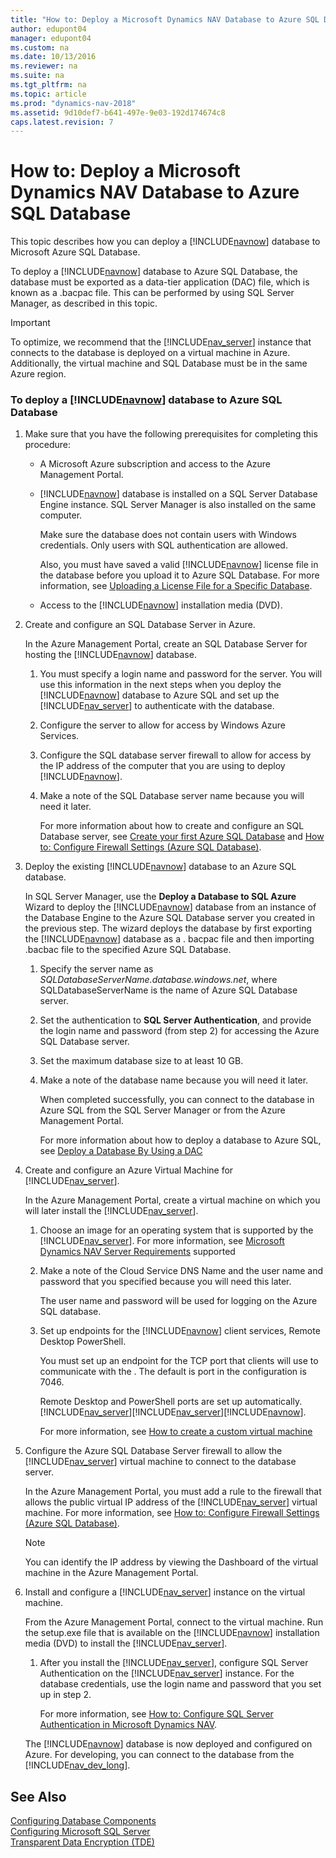 ```yaml
---
title: "How to: Deploy a Microsoft Dynamics NAV Database to Azure SQL Database"
author: edupont04
manager: edupont04
ms.custom: na
ms.date: 10/13/2016
ms.reviewer: na
ms.suite: na
ms.tgt_pltfrm: na
ms.topic: article
ms.prod: "dynamics-nav-2018"
ms.assetid: 9d10def7-b641-497e-9e03-192d174674c8
caps.latest.revision: 7
---
```

# How to: Deploy a Microsoft Dynamics NAV Database to Azure SQL Database
This topic describes how you can deploy a [!INCLUDE[navnow](includes/navnow_md.md)] database to Microsoft Azure SQL Database.  

 To deploy a [!INCLUDE[navnow](includes/navnow_md.md)] database to Azure SQL Database, the database must be exported as a data-tier application \(DAC\) file, which is known as a .bacpac file. This can be performed by using SQL Server Manager, as described in this topic.  

> [!IMPORTANT]  
>  To optimize, we recommend that the [!INCLUDE[nav_server](includes/nav_server_md.md)] instance that connects to the database is deployed on a virtual machine in Azure. Additionally, the virtual machine and SQL Database must be in the same Azure region.  

### To deploy a [!INCLUDE[navnow](includes/navnow_md.md)] database to Azure SQL Database  

1. Make sure that you have the following prerequisites for completing this procedure:  

   -   A Microsoft Azure subscription and access to the Azure Management Portal.  

   -   [!INCLUDE[navnow](includes/navnow_md.md)] database is installed on a SQL Server Database Engine instance. SQL Server Manager is also installed on the same computer.  

       Make sure the database does not contain users with Windows credentials. Only users with SQL authentication are allowed.  

       Also, you must have saved a valid [!INCLUDE[navnow](includes/navnow_md.md)] license file in the database before you upload it to Azure SQL Database. For more information, see [Uploading a License File for a Specific Database](How-to--Upload-the-License-File.md#UploadtoDatabase).  

   -   Access to the [!INCLUDE[navnow](includes/navnow_md.md)] installation media \(DVD\).  

2. Create and configure an SQL Database Server in Azure.  

    In the Azure Management Portal, create an SQL Database Server for hosting the [!INCLUDE[navnow](includes/navnow_md.md)] database.  

   1. You must specify a login name and password for the server. You will use this information in the next steps when you deploy the [!INCLUDE[navnow](includes/navnow_md.md)] database to Azure SQL and set up the [!INCLUDE[nav_server](includes/nav_server_md.md)] to authenticate with the database.  

   2. Configure the server to allow for access by Windows Azure Services.  

   3. Configure the SQL database server firewall to allow for access by the IP address of the computer that you are using to deploy [!INCLUDE[navnow](includes/navnow_md.md)].  

   4. Make a note of the SQL Database server name because you will need it later.  

      For more information about how to create and configure an SQL Database server, see [Create your first Azure SQL Database](https://azure.microsoft.com/en-us/documentation/articles/sql-database-get-started/) and [How to: Configure Firewall Settings \(Azure SQL Database\)](https://azure.microsoft.com/en-us/documentation/articles/sql-database-configure-firewall-settings/).  

3. Deploy the existing [!INCLUDE[navnow](includes/navnow_md.md)] database to an Azure SQL database.  

    In SQL Server Manager, use the **Deploy a Database to SQL Azure** Wizard to deploy the [!INCLUDE[navnow](includes/navnow_md.md)] database from an instance of the Database Engine to the Azure SQL Database server you created in the previous step. The wizard deploys the database by first exporting the [!INCLUDE[navnow](includes/navnow_md.md)] database as a . bacpac file and then importing .bacbac file to the specified Azure SQL Database.  

   1. Specify the server name as *SQLDatabaseServerName.database.windows.net*, where SQLDatabaseServerName is the name of Azure SQL Database server.  

   2. Set the authentication to **SQL Server Authentication**, and provide the login name and password \(from step 2\) for accessing the Azure SQL Database server.  

   3. Set the maximum database size to at least 10 GB.  

   4. Make a note of the database name because you will need it later.  

      When completed successfully, you can connect to the database in Azure SQL from the SQL Server Manager or from the Azure Management Portal.  

      For more information about how to deploy a database to Azure SQL, see [Deploy a Database By Using a DAC](https://msdn.microsoft.com/en-us/library/JJ554810\(v=sql.120\).aspx)  

4. Create and configure an Azure Virtual Machine for [!INCLUDE[nav_server](includes/nav_server_md.md)].  

    In the Azure Management Portal, create a virtual machine on which you will later install the [!INCLUDE[nav_server](includes/nav_server_md.md)].  

   1. Choose an image for an operating system that is supported by the [!INCLUDE[nav_server](includes/nav_server_md.md)]. For more information, see [Microsoft Dynamics NAV Server Requirements](System-Requirements-for-Microsoft-Dynamics-NAV.md#NavServerReqs) supported  

   2. Make a note of the Cloud Service DNS Name and the user name and password that you specified because you will need this later.  

       The user name and password will be used for logging on the Azure SQL database.  

   3. Set up endpoints for the [!INCLUDE[navnow](includes/navnow_md.md)] client services, Remote Desktop PowerShell.  

       You must set up an endpoint for the TCP port that clients will use to communicate with the . The default is port in the  configuration is 7046.  

       Remote Desktop and PowerShell ports are set up automatically.[!INCLUDE[nav_server](includes/nav_server_md.md)][!INCLUDE[nav_server](includes/nav_server_md.md)][!INCLUDE[navnow](includes/navnow_md.md)].  

      For more information, see [How to create a custom virtual machine](https://azure.microsoft.com/en-us/documentation/articles/virtual-machines-create-custom/)  

5. Configure the Azure SQL Database Server firewall to allow the [!INCLUDE[nav_server](includes/nav_server_md.md)] virtual machine to connect to the database server.  

    In the Azure Management Portal, you must add a rule to the firewall that allows the public virtual IP address of the [!INCLUDE[nav_server](includes/nav_server_md.md)] virtual machine. For more information, see [How to: Configure Firewall Settings \(Azure SQL Database\)](https://azure.microsoft.com/en-us/documentation/articles/sql-database-configure-firewall-settings/).  

   > [!NOTE]  
   >  You can identify the IP address by viewing the Dashboard of the virtual machine in the Azure Management Portal.  

6. Install and configure a [!INCLUDE[nav_server](includes/nav_server_md.md)] instance on the virtual machine.  

    From the Azure Management Portal, connect to the virtual machine. Run the setup.exe file that is available on the [!INCLUDE[navnow](includes/navnow_md.md)] installation media \(DVD\) to install the [!INCLUDE[nav_server](includes/nav_server_md.md)].  

   1.  After you install the [!INCLUDE[nav_server](includes/nav_server_md.md)], configure SQL Server Authentication on the [!INCLUDE[nav_server](includes/nav_server_md.md)] instance. For the database credentials, use the login name and password that you set up in step 2.  

        For more information, see [How to: Configure SQL Server Authentication in Microsoft Dynamics NAV](How-to--Configure-SQL-Server-Authentication-in-Microsoft-Dynamics-NAV.md).  

   The [!INCLUDE[navnow](includes/navnow_md.md)] database is now deployed and configured on Azure. For developing, you can connect to the database from the [!INCLUDE[nav_dev_long](includes/nav_dev_long_md.md)].  

## See Also  
 [Configuring Database Components](Configuring-Database-Components.md)   
 [Configuring Microsoft SQL Server](Configuring-Microsoft-SQL-Server.md)  
 [Transparent Data Encryption (TDE)](transparent-data-encryption.md)  
